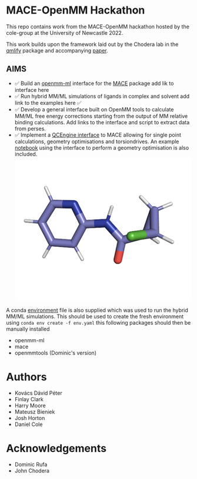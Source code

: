 # MACE-OpenMM Hackathon

This repo contains work from the MACE-OpenMM hackathon hosted by the cole-group at the 
University of Newcastle 2022.

This work builds upon the framework laid out by the Chodera lab in the [qmlify](https://github.com/choderalab/qmlify) package and accompanying [paper](https://www.biorxiv.org/content/10.1101/2020.07.29.227959v1).  

## AIMS
- :white_check_mark: Build an [openmm-ml](https://github.com/openmm/openmm-ml) interface for the [MACE](https://github.com/ACEsuit/mace) package add lik to interface here
- :white_check_mark: Run hybrid MM/ML simulations of ligands in complex and solvent add link to the examples here :white_check_mark:
- :white_check_mark: Develop a general interface built on OpenMM tools to calculate MM/ML free energy corrections starting from the output of MM relative binding calculations. Add links to the interface and script to extract data from perses.
- :white_check_mark: Implement a [QCEngine interface](scripts/mace_qcengine.py) to MACE allowing for single point calculations, geometry optimisations and torsiondrives. An example [notebook](examples/mace_qcengine.ipynb) using the interface to perform a geometry optimisation is also included.
![](figures/mace.gif)


A conda [environment](env.yaml) file is also supplied which was used to run the hybrid MM/ML simulations.
This should be used to create the fresh environment using `conda env create -f env.yaml` this following packages should then 
be manually installed
- openmm-ml
- mace
- openmmtools (Dominic's version)


# Authors 
- Kovács Dávid Péter
- Finlay Clark
- Harry Moore
- Mateusz Bieniek
- Josh Horton 
- Daniel Cole 

# Acknowledgements
- Dominic Rufa
- John Chodera